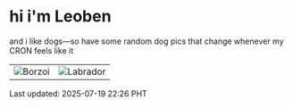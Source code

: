 # hi i'm Leoben

and i like dogs—so have some random dog pics that change whenever my CRON feels like it

|  |  |
|--------|----------|
| ![Borzoi](https://random-dog-vercel.vercel.app/api/random-borzoi?v=1752935166) | ![Labrador](https://random-dog-vercel.vercel.app/api/random-labrador?v=1752935166) |

Last updated: 2025-07-19 22:26 PHT
